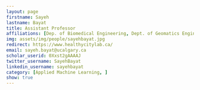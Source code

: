 ```yaml
---
layout: page
firstname: Sayeh
lastname: Bayat
title: Assistant Professor
affiliations: [Dep. of Biomedical Engineering, Dept. of Geomatics Engineering]
img: assets/img/people/sayehbayat.jpg
redirect: https://www.healthycitylab.ca/
email: sayeh.bayat@ucalgary.ca
scholar_userid: 0Xxst2gAAAAJ
twitter_username: SayehBayat
linkedin_username: sayehbayat
category: [Applied Machine Learning, ]
show: true
---
```

